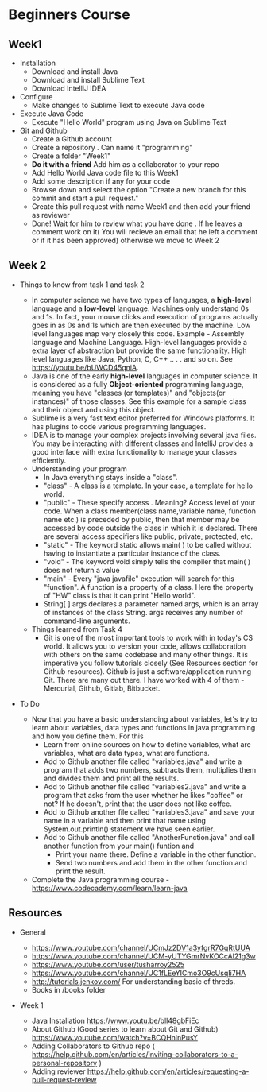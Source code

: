 # Beginners Course

## Week1

- Installation
    - Download and install Java
    - Download and install Sublime Text
    - Download IntelliJ IDEA
- Configure 
    - Make changes to Sublime Text to execute Java code
- Execute Java Code
    - Execute "Hello World" program using Java on Sublime Text
- Git and Github
    - Create a Github account
    - Create a repository . Can name it "programming"
    - Create a folder "Week1"
    - **Do it with a friend** Add him as a collaborator to your repo
    - Add Hello World Java code file to this Week1
    - Add some description if any for your code
    - Browse down and select the option "Create a new branch for this commit and start a pull request."
    - Create this pull request with name Week1 and then add your friend as reviewer
    - Done! Wait for him to review what you have done . If he leaves a comment work on it( You will recieve an email that he left a comment or if it has been approved) otherwise we move to Week 2

## Week 2

- Things to know from task 1 and task 2
    - In computer science we have two types of languages, a **high-level** language and a **low-level** language. Machines only     understand 0s and 1s. In fact, your mouse clicks and execution of programs actually goes in as 0s and 1s which are then executed by the machine. Low level languages map very closely this code. Example - Assembly language and Machine Language. High-level languages provide a extra layer of abstraction but provide the same functionality. High level languages like Java, Python, C, C++  .. . . and so on. See https://youtu.be/bUWCD45qniA.
    - Java is one of the early **high-level** languages in computer science. It is considered as a fully **Object-oriented** programming language, meaning you have "classes (or templates)" and "objects(or instances)" of those classes. See this example for a sample class and their object and using this object. 
    - Sublime is a very fast text editor preferred for Windows platforms. It has plugins to code various programming languages. 
    - IDEA is to manage your complex projects involving several java files. You may be interacting with different classes and IntelliJ provides a good interface with extra functionality to manage your classes efficiently.
    - Understanding your program
      - In Java everything stays inside a "class". 
      - "class" - A class is a template. In your case, a template for hello world. 
      - "public" - These specify access . Meaning? Access level of your code. When a class member(class name,variable name, function name etc.) is preceded by public, then that member may be accessed by code outside the class in which it is declared. There are several access specifiers like public, private, protected, etc.
      - "static" - The keyword static allows main( ) to be called without having to instantiate a particular instance of the class.
      - "void" - The keyword void simply tells the compiler that main( ) does not return a value
      - "main" - Every "java javafile" execution will search for this "function". A function is a property of a class. Here the property of "HW" class is that it can print "Hello world". 
      - String[ ] args declares a parameter named args, which is an array of instances of the class String.  args receives any number of command-line arguments.
    - Things learned from Task 4
      - Git is one of the most important tools to work with in today's CS world. It allows you to version your code, allows collaboration with others on the same codebase and many other things. It is imperative you follow tutorials closely (See Resources section for Github resources). Github is just a software/application running Git. There are many out there. I have worked with 4 of them - Mercurial, Github, Gitlab, Bitbucket.

- To Do
    - Now that you have a basic understanding about variables, let's try to learn about variables, data types and functions in java programming and how you define them. For this
      - Learn from online sources on how to define variables, what are variables, what are data types, what are functions.
      - Add to Github another file called "variables.java" and write a program that adds two numbers, subtracts them, multiplies them and divides them and print all the results.
      - Add to Github another file called "variables2.java" and write a program that asks from the user whether he likes "coffee" or not? If he doesn't, print that the user does not like coffee.
      - Add to Github another file called "variables3.java" and save your name in a variable and then print that name using System.out.println() statement we have seen earlier.
      - Add to Github another file called "AnotherFunction.java" and call another function from your main() funtion and
        - Print your name there. Define a variable in the other function.
        - Send two numbers and add them in the other function and print the result.                             
    - Complete the Java programming course - https://www.codecademy.com/learn/learn-java


## Resources

- General
    - https://www.youtube.com/channel/UCmJz2DV1a3yfgrR7GqRtUUA 
    - https://www.youtube.com/channel/UCM-yUTYGmrNvKOCcAl21g3w
    - https://www.youtube.com/user/tusharroy2525
    - https://www.youtube.com/channel/UC1fLEeYICmo3O9cUsqIi7HA
    - http://tutorials.jenkov.com/ For understanding basic of threds.
    - Books in /books folder
    
    

- Week 1
    - Java Installation https://www.youtu.be/bll48gbFiEc
    - About Github (Good series to learn about Git and Github) https://www.youtube.com/watch?v=BCQHnlnPusY 
    - Adding Collaborators to Github repo ( https://help.github.com/en/articles/inviting-collaborators-to-a-personal-repository )
    - Adding reviewer https://help.github.com/en/articles/requesting-a-pull-request-review
